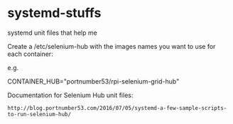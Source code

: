 # systemd-stuffs
systemd unit files that help me



Create a /etc/selenium-hub with the images names you want to use for each container:

e.g.

CONTAINER_HUB="portnumber53/rpi-selenium-grid-hub"





Documentation for Selenium Hub unit files:

	http://blog.portnumber53.com/2016/07/05/systemd-a-few-sample-scripts-to-run-selenium-hub/

